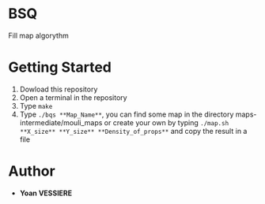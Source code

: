 # BSQ
Fill map algorythm

# Getting Started

1) Dowload this repository
2) Open a terminal in the repository
3) Type ```make```
4) Type ```./bqs **Map_Name**```, you can find some map in the directory maps-intermediate/mouli_maps or create your own by typing ```./map.sh **X_size** **Y_size** **Density_of_props**``` and copy the result in a file

# Author 

* **Yoan VESSIERE**
